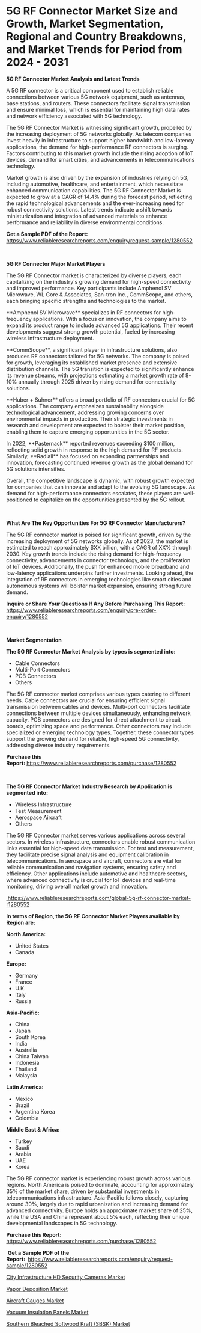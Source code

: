 <p><h1>5G RF Connector Market Size and Growth, Market Segmentation, Regional and Country Breakdowns, and Market Trends for Period from 2024 -  2031</h1></p><p><strong>5G RF Connector Market Analysis and Latest Trends</strong></p>
<p><p>A 5G RF connector is a critical component used to establish reliable connections between various 5G network equipment, such as antennas, base stations, and routers. These connectors facilitate signal transmission and ensure minimal loss, which is essential for maintaining high data rates and network efficiency associated with 5G technology.</p><p>The 5G RF Connector Market is witnessing significant growth, propelled by the increasing deployment of 5G networks globally. As telecom companies invest heavily in infrastructure to support higher bandwidth and low-latency applications, the demand for high-performance RF connectors is surging. Factors contributing to this market growth include the rising adoption of IoT devices, demand for smart cities, and advancements in telecommunications technology.</p><p>Market growth is also driven by the expansion of industries relying on 5G, including automotive, healthcare, and entertainment, which necessitate enhanced communication capabilities. The 5G RF Connector Market is expected to grow at a CAGR of 14.4% during the forecast period, reflecting the rapid technological advancements and the ever-increasing need for robust connectivity solutions. Latest trends indicate a shift towards miniaturization and integration of advanced materials to enhance performance and reliability in diverse environmental conditions.</p></p>
<p><strong>Get a Sample PDF of the Report:&nbsp;</strong> <a href="https://www.reliableresearchreports.com/enquiry/request-sample/1280552?utm_campaign=33&utm_medium=2&utm_source=Github&utm_content=ia&utm_term=10122024&utm_id=5g-rf-connector">https://www.reliableresearchreports.com/enquiry/request-sample/1280552</a></p>
<p>&nbsp;</p>
<p><strong>5G RF Connector Major Market Players</strong></p>
<p><p>The 5G RF Connector market is characterized by diverse players, each capitalizing on the industry's growing demand for high-speed connectivity and improved performance. Key participants include Amphenol SV Microwave, WL Gore & Associates, San-tron Inc., CommScope, and others, each bringing specific strengths and technologies to the market.</p><p>**Amphenol SV Microwave** specializes in RF connectors for high-frequency applications. With a focus on innovation, the company aims to expand its product range to include advanced 5G applications. Their recent developments suggest strong growth potential, fueled by increasing wireless infrastructure deployment.</p><p>**CommScope**, a significant player in infrastructure solutions, also produces RF connectors tailored for 5G networks. The company is poised for growth, leveraging its established market presence and extensive distribution channels. The 5G transition is expected to significantly enhance its revenue streams, with projections estimating a market growth rate of 8-10% annually through 2025 driven by rising demand for connectivity solutions.</p><p>**Huber + Suhner** offers a broad portfolio of RF connectors crucial for 5G applications. The company emphasizes sustainability alongside technological advancement, addressing growing concerns over environmental impacts in production. Their strategic investments in research and development are expected to bolster their market position, enabling them to capture emerging opportunities in the 5G sector.</p><p>In 2022, **Pasternack** reported revenues exceeding $100 million, reflecting solid growth in response to the high demand for RF products. Similarly, **Radiall** has focused on expanding partnerships and innovation, forecasting continued revenue growth as the global demand for 5G solutions intensifies.</p><p>Overall, the competitive landscape is dynamic, with robust growth expected for companies that can innovate and adapt to the evolving 5G landscape. As demand for high-performance connectors escalates, these players are well-positioned to capitalize on the opportunities presented by the 5G rollout.</p></p>
<p>&nbsp;</p>
<p><strong>What Are The Key Opportunities For 5G RF Connector Manufacturers?</strong></p>
<p><p>The 5G RF connector market is poised for significant growth, driven by the increasing deployment of 5G networks globally. As of 2023, the market is estimated to reach approximately $XX billion, with a CAGR of XX% through 2030. Key growth trends include the rising demand for high-frequency connectivity, advancements in connector technology, and the proliferation of IoT devices. Additionally, the push for enhanced mobile broadband and low-latency applications underpins further investments. Looking ahead, the integration of RF connectors in emerging technologies like smart cities and autonomous systems will bolster market expansion, ensuring strong future demand.</p></p>
<p><strong>Inquire or Share Your Questions If Any Before Purchasing This Report:</strong> <a href="https://www.reliableresearchreports.com/enquiry/pre-order-enquiry/1280552?utm_campaign=33&utm_medium=2&utm_source=Github&utm_content=ia&utm_term=10122024&utm_id=5g-rf-connector">https://www.reliableresearchreports.com/enquiry/pre-order-enquiry/1280552</a></p>
<p>&nbsp;</p>
<p><strong>Market Segmentation</strong></p>
<p><strong>The 5G RF Connector Market Analysis by types is segmented into:</strong></p>
<p><ul><li>Cable Connectors</li><li>Multi-Port Connectors</li><li>PCB Connectors</li><li>Others</li></ul></p>
<p><p>The 5G RF connector market comprises various types catering to different needs. Cable connectors are crucial for ensuring efficient signal transmission between cables and devices. Multi-port connectors facilitate connections between multiple devices simultaneously, enhancing network capacity. PCB connectors are designed for direct attachment to circuit boards, optimizing space and performance. Other connectors may include specialized or emerging technology types. Together, these connector types support the growing demand for reliable, high-speed 5G connectivity, addressing diverse industry requirements.</p></p>
<p><strong>Purchase this Report:&nbsp;</strong><a href="https://www.reliableresearchreports.com/purchase/1280552?utm_campaign=33&utm_medium=2&utm_source=Github&utm_content=ia&utm_term=10122024&utm_id=5g-rf-connector">https://www.reliableresearchreports.com/purchase/1280552</a></p>
<p>&nbsp;</p>
<p><strong>The 5G RF Connector Market Industry Research by Application is segmented into:</strong></p>
<p><ul><li>Wireless Infrastructure</li><li>Test Measurement</li><li>Aerospace Aircraft</li><li>Others</li></ul></p>
<p><p>The 5G RF Connector market serves various applications across several sectors. In wireless infrastructure, connectors enable robust communication links essential for high-speed data transmission. For test and measurement, they facilitate precise signal analysis and equipment calibration in telecommunications. In aerospace and aircraft, connectors are vital for reliable communication and navigation systems, ensuring safety and efficiency. Other applications include automotive and healthcare sectors, where advanced connectivity is crucial for IoT devices and real-time monitoring, driving overall market growth and innovation.</p></p>
<p><a href="https://www.reliableresearchreports.com/global-5g-rf-connector-market-r1280552?utm_campaign=33&utm_medium=2&utm_source=Github&utm_content=ia&utm_term=10122024&utm_id=5g-rf-connector">&nbsp;https://www.reliableresearchreports.com/global-5g-rf-connector-market-r1280552</a></p>
<p><strong>In terms of Region, the 5G RF Connector Market Players available by Region are:</strong></p>
<p>
    <p> <strong> North America: </strong>
        <ul>
            <li>United States</li>
            <li>Canada</li>
        </ul>
        </p> 
    <p> <strong> Europe: </strong>
        <ul>
            <li>Germany</li>
            <li>France</li>
            <li>U.K.</li>
            <li>Italy</li>
            <li>Russia</li>
        </ul>
        </p> 
    <p> <strong> Asia-Pacific: </strong>
        <ul>
            <li>China</li>
            <li>Japan</li>
            <li>South Korea</li>
            <li>India</li>
            <li>Australia</li>
            <li>China Taiwan</li>
            <li>Indonesia</li>
            <li>Thailand</li>
            <li>Malaysia</li>
        </ul>
        </p> 
    <p> <strong> Latin America: </strong>
        <ul>
            <li>Mexico</li>
            <li>Brazil</li>
            <li>Argentina Korea</li>
            <li>Colombia</li>
        </ul>
        </p> 
    <p> <strong> Middle East & Africa: </strong>
        <ul>
            <li>Turkey</li>
            <li>Saudi</li>
            <li>Arabia</li>
            <li>UAE</li>
            <li>Korea</li>
        </ul>
    </p>
    </p>
<p><p>The 5G RF connector market is experiencing robust growth across various regions. North America is poised to dominate, accounting for approximately 35% of the market share, driven by substantial investments in telecommunications infrastructure. Asia-Pacific follows closely, capturing around 30%, largely due to rapid urbanization and increasing demand for advanced connectivity. Europe holds an approximate market share of 25%, while the USA and China represent about 5% each, reflecting their unique developmental landscapes in 5G technology.</p></p>
<p><strong>Purchase this Report: </strong><a href="https://www.reliableresearchreports.com/purchase/1280552?utm_campaign=33&utm_medium=2&utm_source=Github&utm_content=ia&utm_term=10122024&utm_id=5g-rf-connector">https://www.reliableresearchreports.com/purchase/1280552</a></p>
<p>&nbsp;<strong>Get a Sample PDF of the Report:&nbsp;&nbsp;</strong><a href="https://www.reliableresearchreports.com/enquiry/request-sample/1280552?utm_campaign=33&utm_medium=2&utm_source=Github&utm_content=ia&utm_term=10122024&utm_id=5g-rf-connector">https://www.reliableresearchreports.com/enquiry/request-sample/1280552</a></p>
<p><strong></strong></p>
<p><p><a href="https://github.com/XavierTyler76/Market-Research-Report-List-1/blob/main/city-infrastructure-hd-security-cameras-market.md?utm_campaign=33&utm_medium=2&utm_source=Github&utm_content=ia&utm_term=10122024&utm_id=5g-rf-connector">City Infrastructure HD Security Cameras Market</a></p><p><a href="https://www.linkedin.com/pulse/c-hannibex-sqmmf?utm_campaign=33&utm_medium=2&utm_source=Github&utm_content=ia&utm_term=10122024&utm_id=5g-rf-connector">Vapor Deposition Market</a></p><p><a href="https://www.linkedin.com/pulse/c-hannibex-sqmmf?utm_campaign=33&utm_medium=2&utm_source=Github&utm_content=ia&utm_term=10122024&utm_id=5g-rf-connector">Aircraft Gauges Market</a></p><p><a href="https://www.linkedin.com/pulse/c-hannibex-sqmmf?utm_campaign=33&utm_medium=2&utm_source=Github&utm_content=ia&utm_term=10122024&utm_id=5g-rf-connector">Vacuum Insulation Panels Market</a></p><p><a href="https://github.com/OlenFleming68/Market-Research-Report-List-1/blob/main/southern-bleached-softwood-kraft-sbsk-market.md?utm_campaign=33&utm_medium=2&utm_source=Github&utm_content=ia&utm_term=10122024&utm_id=5g-rf-connector">Southern Bleached Softwood Kraft (SBSK) Market</a></p></p>